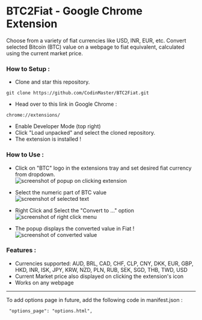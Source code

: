 # BTC2Fiat - Google Chrome Extension
Choose from a variety of fiat currencies like USD, INR, EUR, etc. Convert selected Bitcoin (BTC) value on a webpage to fiat equivalent,  calculated using the current market price.

### How to Setup :

* Clone and star this repository. 
 ``` 
 git clone https://github.com/CodinMaster/BTC2Fiat.git
 ```
 
 * Head over to this link in Google Chrome : 
 ``` 
 chrome://extensions/ 
 ```
 * Enable Developer Mode (top right)
 * Click "Load unpacked" and select the cloned repository.
 * The extension is installed !
 
 ### How to Use :
 * Click on "BTC" logo in the extensions tray and set desired fiat currency from dropdown.<br>
 ![screenshot of popup on clicking extension](https://i.imgur.com/pjIeQWC.png)
 
 * Select the numeric part of BTC value<br>
 ![screenshot of selected text](https://i.imgur.com/qfBuMNy.png)
 
 * Right Click and Select the "Convert to ..." option<br>
 ![screenshot of right click menu](https://i.imgur.com/A5xRkYB.png)
 
 * The popup displays the converted value in Fiat !<br>
 ![screenshot of converted value](https://i.imgur.com/jhlY88N.png)
 
 ### Features :
 * Currencies supported: AUD, BRL, CAD, CHF, CLP, CNY, DKK, EUR, GBP, HKD, INR, ISK, JPY, KRW, NZD, PLN, RUB, SEK, SGD, THB, TWD, USD
 * Current Market price also displayed on clicking the extension's icon
 * Works on any webpage

 ---
 To add options page in future, add the following code in manifest.json :
 ``` 
  "options_page": "options.html",
 ```  
